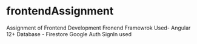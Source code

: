 # frontendAssignment
Assignment of Frontend Development
Fronend Framewrok Used- Angular 12+
Database - Firestore
Google Auth SignIn used
